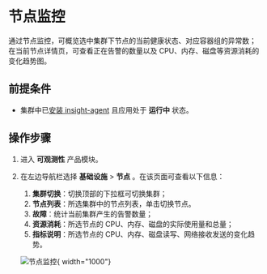 # 节点监控

通过节点监控，可概览选中集群下节点的当前健康状态、对应容器组的异常数；
在当前节点详情页，可查看正在告警的数量以及 CPU、内存、磁盘等资源消耗的变化趋势图。

## 前提条件

- 集群中已[安装 insight-agent](../../quickstart/install/install-agent.md) 且应用处于 __运行中__ 状态。

## 操作步骤

1. 进入 __可观测性__ 产品模块。
  
2. 在左边导航栏选择 __基础设施__ > __节点__ 。在该页面可查看以下信息：

    1. **集群切换**：切换顶部的下拉框可切换集群；
    2. **节点列表**：所选集群中的节点列表，单击切换节点。
    3. **故障**：统计当前集群产生的告警数量；
    4. **资源消耗**：所选节点的 CPU、内存、磁盘的实际使用量和总量；
    5. **指标说明**：所选节点的 CPU、内存、磁盘读写、网络接收发送的变化趋势。

    ![节点监控](https://docs.daocloud.io/daocloud-docs-images/docs/zh/docs/insight/images/node00.png){ width="1000"}
